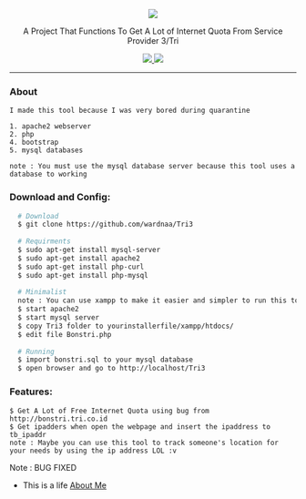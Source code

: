<p align="center">
  <img src="https://img.ponselgue.com/2018/10/BONSTRIASLI-1.png">
  <p align="center">A Project That Functions To Get A Lot of 
Internet Quota From Service Provider 3/Tri  </p>

  <p align="center">
    <a href="https://twitter.com/AWardanaaa">
      <img src="https://img.shields.io/twitter/url?url=https%3A%2F%2Ftwitter.com%2FAWardanaaa">
    </a>
    <a href="https://github.com/wardnaa/InfCorn">
      <img src="https://img.shields.io/badge/version-1.0-blue.svg">
    </a>
  </p>
</p>

---


### About
```
I made this tool because I was very bored during quarantine

1. apache2 webserver
2. php
4. bootstrap
5. mysql databases

note : You must use the mysql database server because this tool uses a database to working
```

### Download and Config:
```bash
  # Download
  $ git clone https://github.com/wardnaa/Tri3
    
  # Requirments
  $ sudo apt-get install mysql-server
  $ sudo apt-get install apache2
  $ sudo apt-get install php-curl
  $ sudo apt-get install php-mysql
  
  # Minimalist
  note : You can use xampp to make it easier and simpler to run this tool
  $ start apache2 
  $ start mysql server
  $ copy Tri3 folder to yourinstallerfile/xampp/htdocs/
  $ edit file Bonstri.php
  
  # Running
  $ import bonstri.sql to your mysql database
  $ open browser and go to http://localhost/Tri3

```
### Features:
```
$ Get A Lot of Free Internet Quota using bug from http://bonstri.tri.co.id
$ Get ipadders when open the webpage and insert the ipaddress to tb_ipaddr
note : Maybe you can use this tool to track someone's location for your needs by using the ip address LOL :v
```

Note : BUG FIXED
- This is a life [About Me](https://www.instagram.com/wardnaa.a)
